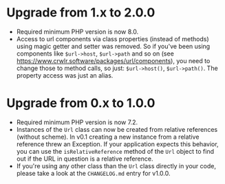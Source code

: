 # Upgrade from 1.x to 2.0.0

- Required minimum PHP version is now 8.0.
- Access to url components via class properties (instead of methods) using magic getter and setter was removed. So if you've been using components like `$url->host`, `$url->path` and so on (see https://www.crwlr.software/packages/url/components), you need to change those to method calls, so just: `$url->host()`, `$url->path()`. The property access was just an alias.

# Upgrade from 0.x to 1.0.0

- Required minimum PHP version is now 7.2.
- Instances of the `Url` class can now be created from relative
  references (without scheme). In v0.1 creating a new instance
  from a relative reference threw an Exception. If your 
  application expects this behavior, you can use the 
  `isRelativeReference` method of the `Url` object to find out
  if the URL in question is a relative reference.
- If you're using any other class than the `Url` class directly in
  your code, please take a look at the `CHANGELOG.md` entry for
  v1.0.0.
